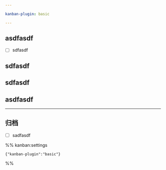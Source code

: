 ```yaml
---

kanban-plugin: basic

---
```


## asdfasdf

- [ ] sdfasdf


## sdfasdf



## sdfasdf



## asdfasdf



***

## 归档

- [ ] sadfasdf

%% kanban:settings
```
{"kanban-plugin":"basic"}
```
%%